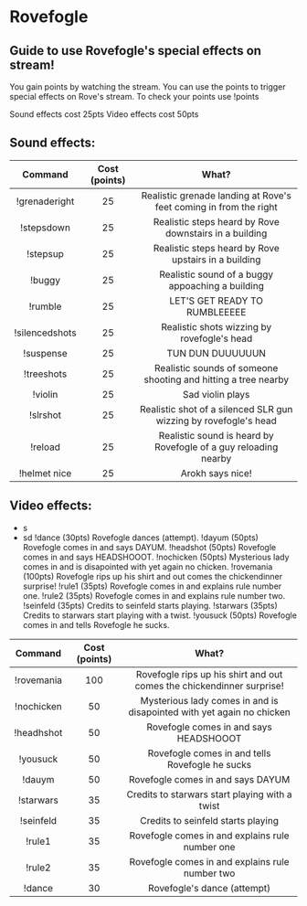 # Rovefogle

## Guide to use Rovefogle's special effects on stream!

You gain points by watching the stream. You can use the points to trigger special effects on Rove's stream.
To check your points use !points

Sound effects cost 25pts
Video effects cost 50pts

## Sound effects:

| Command | Cost (points) | What? |
|:-----:|:-----:|:-----:|
|!grenaderight| 25 | Realistic grenade landing at Rove's feet coming in from the right |
|!stepsdown| 25 | Realistic steps heard by Rove downstairs in a building |
|!stepsup| 25 | Realistic steps heard by Rove upstairs in a building |
|!buggy| 25 | Realistic sound of a buggy appoaching a building |
|!rumble| 25 | LET'S GET READY TO RUMBLEEEEE |
|!silencedshots| 25 | Realistic shots wizzing by rovefogle's head |
|!suspense| 25 | TUN DUN DUUUUUUN |
|!treeshots| 25 | Realistic sounds of someone shooting and hitting a tree nearby |
|!violin| 25 | Sad violin plays |
|!slrshot| 25 | Realistic shot of a silenced SLR gun wizzing by rovefogle's head |
|!reload| 25 | Realistic sound is heard by Rovefogle of a guy reloading nearby |
|!helmet nice| 25 | Arokh says nice! |

## Video effects:

* s
* sd
!dance (30pts) Rovefogle dances (attempt).
!dayum (50pts) Rovefogle comes in and says DAYUM.
!headshot (50pts) Rovefogle comes in and says HEADSHOOOT.
!nochicken (50pts) Mysterious lady comes in and is disapointed with yet again no chicken.
!rovemania (100pts) Rovefogle rips up his shirt and out comes the chickendinner surprise!
!rule1 (35pts) Rovefogle comes in and explains rule number one.
!rule2 (35pts) Rovefogle comes in and explains rule number two.
!seinfeld (35pts) Credits to seinfeld starts playing.
!starwars (35pts) Credits to starwars start playing with a twist.
!yousuck (50pts) Rovefogle comes in and tells Rovefogle he sucks.

| Command | Cost (points) | What? |
|:-----:|:-----:|:-----:|
|!rovemania| 100 | Rovefogle rips up his shirt and out comes the chickendinner surprise! |
|!nochicken| 50 | Mysterious lady comes in and is disapointed with yet again no chicken |
|!headhshot| 50 | Rovefogle comes in and says HEADSHOOOT |
|!yousuck| 50 | Rovefogle comes in and tells Rovefogle he sucks |
|!dauym| 50 | Rovefogle comes in and says DAYUM |
|!starwars| 35 | Credits to starwars start playing with a twist |
|!seinfeld| 35 | Credits to seinfeld starts playing |
|!rule1| 35 | Rovefogle comes in and explains rule number one |
|!rule2| 35 | Rovefogle comes in and explains rule number two |
|!dance| 30 | Rovefogle's dance (attempt) |



